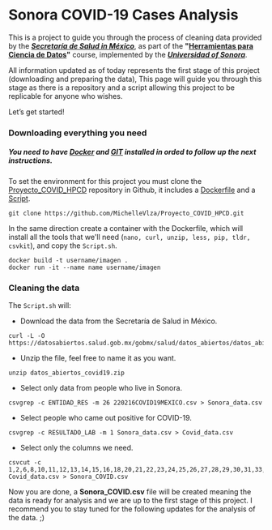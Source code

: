

# Sonora COVID-19 Cases Analysis




This is a project to guide you through the process of cleaning data provided by the [***Secretaría de Salud in México***](https://www.gob.mx/salud/documentos/datos-abiertos-152127), as part of the **"[Herramientas para Ciencia de Datos](https://mcd-unison.github.io/curso-hpcd/)"** course, implemented by the [***Universidad of Sonora***](https://www.unison.mx/). 

All information updated as of today represents the first stage of this project (downloading and preparing the data), This page will guide you through this stage as there is a repository and a script allowing this project to be replicable for anyone who wishes.

Let’s get started!




### Downloading everything you need


##### You need to have [Docker](https://www.docker.com/products/docker-desktop) and [GIT](https://git-scm.com/download/win) installed in orded to follow up the next instructions. #####


To set the environment for this project you must clone the [Proyecto_COVID_HPCD](https://github.com/MichelleVlza/Proyecto_COVID_HPCD) repository in Github, it includes a [Dockerfile](https://github.com/MichelleVlza/Proyecto_COVID_HPCD/blob/main/MichelleValenzuela.dockerfile) and a [Script](https://github.com/MichelleVlza/Proyecto_COVID_HPCD/blob/main/Script.sh).

```
git clone https://github.com/MichelleVlza/Proyecto_COVID_HPCD.git
```



In the same direction create a container with the Dockerfile, which will install all the tools that we'll need (`nano, curl, unzip, less, pip, tldr, csvkit`), and copy the `Script.sh`.

```
docker build -t username/imagen .
docker run -it --name name username/imagen
```




### Cleaning the data


The `Script.sh` will:  

  
  - Download the data from the Secretaría de Salud in México.
         
```
curl -L -O https://datosabiertos.salud.gob.mx/gobmx/salud/datos_abiertos/datos_abiertos_covid19.zip
```



  - Unzip the file, feel free to name it as you want.
    
 ```
 unzip datos_abiertos_covid19.zip
 ```

  
  
  - Select only data from people who live in Sonora.
    
```
csvgrep -c ENTIDAD_RES -m 26 220216COVID19MEXICO.csv > Sonora_data.csv
```


  - Select people who came out positive for COVID-19.
    
```
csvgrep -c RESULTADO_LAB -m 1 Sonora_data.csv > Covid_data.csv
```


  - Select only the columns we need.

```
csvcut -c 1,2,6,8,10,11,12,13,14,15,16,18,20,21,22,23,24,25,26,27,28,29,30,31,33,40 Covid_data.csv > Sonora_COVID.csv
```



Now you are done, a **Sonora_COVID.csv** file will be created meaning the data is ready for analysis and we are up to the first stage of this project. 
I recommend you to stay tuned for the following updates for the analysis of the data. ;)

